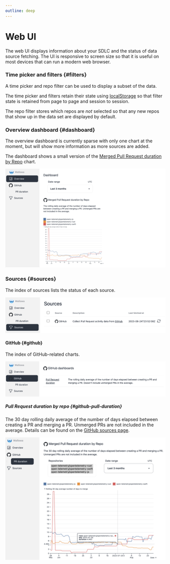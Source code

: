 ```yaml
---
outline: deep
---
```

# Web UI

The web UI displays information about your SDLC and the status of data source fetching.
The UI is responsive to screen size so that it is useful on most devices that can run a modern web browser.

### Time picker and filters {#filters}

A time picker and repo filter can be used to display a subset of the data.

The time picker and filters retain their state using [localStorage](https://developer.mozilla.org/en-US/docs/Web/API/Window/localStorage) so that filter state is retained from page to page and session to session.

The repo filter stores which repos are *not* selected so that any new repos that show up in the data set are displayed by default.

### Overview dashboard <Badge type="info" text="v0.1.0" /> {#dashboard}

The overview dashboard is currently sparse with only one chart at the moment, but will show more information as more sources are added.

The dashboard shows a small version of the [Merged Pull Request duration by Repo](#github-pull-duration) chart.

![Screenshot of the dashboard](screenshots/wallowa-dashboard-static.png)

### Sources <Badge type="info" text="v0.1.0" /> {#sources}

The index of sources lists the status of each source.

![Screenshot of the sources index](screenshots/wallowa-sources-static.png)

#### GitHub <Badge type="info" text="v0.1.0" /> {#github}

The index of GitHub-related charts.

![Screenshot of the GitHub-related charts](screenshots/wallowa-github-index-static.png)

##### Pull Request duration by repo <Badge type="info" text="v0.1.0" /> {#github-pull-duration}

The 30 day rolling daily average of the number of days elapsed between creating a PR and merging a PR.
Unmerged PRs are not included in the average. Details can be found on the
[GitHub sources page](sources/github#pull-duration).

![Screenshot of the GitHub Pull Request duration by repo chart](screenshots/wallowa-merged-pr-overview-static.png)
